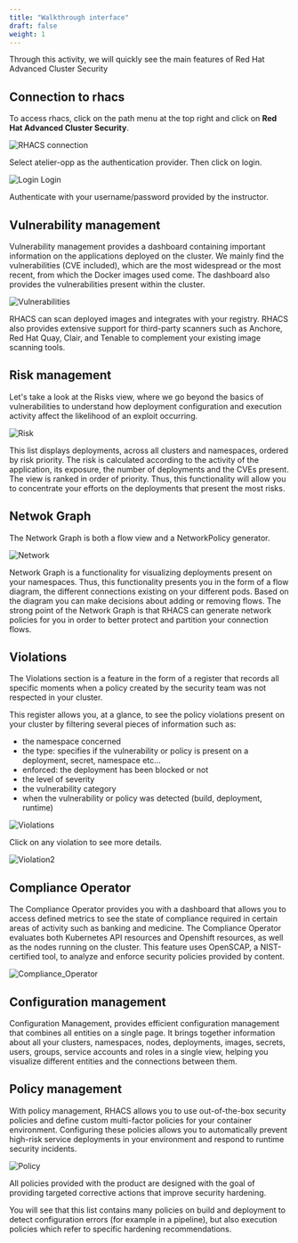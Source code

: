 ```yaml
---
title: "Walkthrough interface"
draft: false
weight: 1
---
```



Through this activity, we will quickly see the main features of Red Hat Advanced Cluster Security

## Connection to rhacs

To access rhacs, click on the path menu at the top right and click on **Red Hat Advanced Cluster Security**.

![RHACS connection](/OPP-2023-lab-instruction.github.io/images/rhacs-connection.png)

Select atelier-opp as the authentication provider. Then click on login.

![Login Login](/OPP-2023-lab-instruction.github.io/images/login-workshop-opp.png)

 Authenticate with your username/password provided by the instructor.

## Vulnerability management

Vulnerability management provides a dashboard containing important information on the applications deployed on the cluster. We mainly find the vulnerabilities (CVE included), which are the most widespread or the most recent, from which the Docker images used come. The dashboard also provides the vulnerabilities present within the cluster.


![Vulnerabilities](/OPP-2023-lab-instruction.github.io/images/vuln_manag.png)

  RHACS can scan deployed images and integrates with your registry. RHACS also provides extensive support for third-party scanners such as Anchore, Red Hat Quay, Clair, and Tenable to complement your existing image scanning tools.


## Risk management


Let's take a look at the Risks view, where we go beyond the basics of vulnerabilities to understand how deployment configuration and execution activity affect the likelihood of an exploit occurring.


![Risk](/OPP-2023-lab-instruction.github.io/images/risk.png)


This list displays deployments, across all clusters and namespaces, ordered by risk priority.
The risk is calculated according to the activity of the application, its exposure, the number of deployments and the CVEs present.
The view is ranked in order of priority.
Thus, this functionality will allow you to concentrate your efforts on the deployments that present the most risks.



## Netwok Graph

The Network Graph is both a flow view and a NetworkPolicy generator.


![Network](/OPP-2023-lab-instruction.github.io/images/network.png)


Network Graph is a functionality for visualizing deployments present on your namespaces.
Thus, this functionality presents you in the form of a flow diagram, the different connections existing on your different pods.
Based on the diagram you can make decisions about adding or removing flows.
The strong point of the Network Graph is that RHACS can generate network policies for you in order to better protect and partition your connection flows.

## Violations

The Violations section is a feature in the form of a register that records all specific moments when a policy created by the security team was not respected in your cluster.

This register allows you, at a glance, to see the policy violations present on your cluster by filtering several pieces of information such as:
- the namespace concerned
- the type: specifies if the vulnerability or policy is present on a deployment, secret, namespace etc...
- enforced: the deployment has been blocked or not
- the level of severity
- the vulnerability category
- when the vulnerability or policy was detected (build, deployment, runtime)
  




![Violations](/OPP-2023-lab-instruction.github.io/images/violations1.png)

Click on any violation to see more details.


![Violation2](/OPP-2023-lab-instruction.github.io/images/violation2.png)


## Compliance Operator

The Compliance Operator provides you with a dashboard that allows you to access defined metrics to see the state of compliance required in certain areas of activity such as banking and medicine.
The Compliance Operator evaluates both Kubernetes API resources and Openshift resources, as well as the nodes running on the cluster.
This feature uses OpenSCAP, a NIST-certified tool, to analyze and enforce security policies provided by content.


![Compliance_Operator](/OPP-2023-lab-instruction.github.io/images/compliance.png)


## Configuration management

Configuration Management, provides efficient configuration management that combines all entities on a single page. It brings together information about all your clusters, namespaces, nodes, deployments, images, secrets, users, groups, service accounts and roles in a single view, helping you visualize different entities and the connections between them.


## Policy management

With policy management, RHACS allows you to use out-of-the-box security policies and define custom multi-factor policies for your container environment.
Configuring these policies allows you to automatically prevent high-risk service deployments in your environment and respond to runtime security incidents.


![Policy](/OPP-2023-lab-instruction.github.io/images/policy_management.png)


All policies provided with the product are designed with the goal of providing targeted corrective actions that improve security hardening.

You will see that this list contains many policies on build and deployment to detect configuration errors (for example in a pipeline), but also execution policies which refer to specific hardening recommendations.